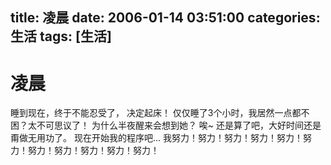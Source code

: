 title: 凌晨
date: 2006-01-14 03:51:00
categories:  生活
tags: [生活]
---

# 凌晨
睡到现在，终于不能忍受了， 决定起床！
仅仅睡了3个小时，我居然一点都不困？太不可思议了！
为什么半夜醒来会想到她？
唉~ 还是算了吧，大好时间还是甭做无用功了。
现在开始我的程序吧...
我努力！努力！努力！努力！努力！努力！努力！努力！努力！努力！努力！